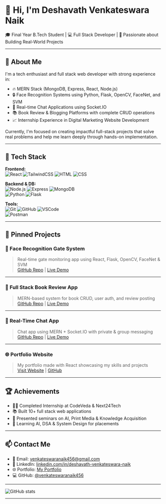 # 👋 Hi, I'm Deshavath Venkateswara Naik

🎓 Final Year B.Tech Student | 💻 Full Stack Developer | 🚀 Passionate about Building Real-World Projects

---

## 💼 About Me

I'm a tech enthusiast and full stack web developer with strong experience in:

- 🔥 MERN Stack (MongoDB, Express, React, Node.js)
- 🔒 Face Recognition Systems using Python, Flask, OpenCV, FaceNet, and SVM
- 💬 Real-time Chat Applications using Socket.IO
- 📚 Book Review & Blogging Platforms with complete CRUD operations
- 📈 Internship Experience in Digital Marketing Website Development

Currently, I'm focused on creating impactful full-stack projects that solve real problems and help me learn deeply through hands-on implementation.

---

## 🚀 Tech Stack

**Frontend:**  
![React](https://img.shields.io/badge/-React-61DAFB?style=flat&logo=react) ![TailwindCSS](https://img.shields.io/badge/-TailwindCSS-38B2AC?style=flat&logo=tailwind-css) ![HTML](https://img.shields.io/badge/-HTML5-E34F26?style=flat&logo=html5) ![CSS](https://img.shields.io/badge/-CSS3-1572B6?style=flat&logo=css3)

**Backend & DB:**  
![Node.js](https://img.shields.io/badge/-Node.js-339933?style=flat&logo=node.js) ![Express](https://img.shields.io/badge/-Express.js-000000?style=flat&logo=express) ![MongoDB](https://img.shields.io/badge/-MongoDB-47A248?style=flat&logo=mongodb)  
![Python](https://img.shields.io/badge/-Python-3776AB?style=flat&logo=python) ![Flask](https://img.shields.io/badge/-Flask-000000?style=flat&logo=flask)

**Tools:**  
![Git](https://img.shields.io/badge/-Git-F05032?style=flat&logo=git) ![GitHub](https://img.shields.io/badge/-GitHub-181717?style=flat&logo=github) ![VSCode](https://img.shields.io/badge/-VSCode-007ACC?style=flat&logo=visual-studio-code)  
![Postman](https://img.shields.io/badge/-Postman-FF6C37?style=flat&logo=postman)

---

## 📌 Pinned Projects

### 🔐 Face Recognition Gate System  
> Real-time gate monitoring app using React, Flask, OpenCV, FaceNet & SVM  
[GitHub Repo](https://github.com/your-username/face-recognition-gate-system) | [Live Demo](#)

---

### 📖 Full Stack Book Review App  
> MERN-based system for book CRUD, user auth, and review posting  
[GitHub Repo](https://github.com/your-username/book-review-app) | [Live Demo](#)

---

### 💬 Real-Time Chat App  
> Chat app using MERN + Socket.IO with private & group messaging  
[GitHub Repo](https://github.com/your-username/mern-chat-app) | [Live Demo](#)

---

### 🌐 Portfolio Website  
> My portfolio made with React showcasing my skills and projects  
[Visit Website](https://portfolio-three-indol-xjchcv3wcy.vercel.app/) | [GitHub](https://github.com/your-username/portfolio)

---

## 🏆 Achievements

- 👨‍💻 Completed Internship at CodeVeda & Next24Tech
- 📚 Built 10+ full stack web applications
- 🎤 Presented seminars on AI, Print Media & Knowledge Acquisition
- 💪 Learning AI, DSA & System Design for placements

---

## 📫 Contact Me

- 📧 Email: venkateswaranaik456@gmail.com  
- 💼 LinkedIn: [linkedin.com/in/deshavath-venkateswara-naik](https://www.linkedin.com/in/deshavath-venkateswara-naik)  
- 🌐 Portfolio: [My Portfolio](https://portfolio-three-indol-xjchcv3wcy.vercel.app/)  
- 💻 GitHub: [@venkateswaranaik456](https://github.com/venkateswaranaik456)

---

![GitHub stats](https://github-readme-stats.vercel.app/api?username=venkateswaranaik456&show_icons=true&theme=radical)

---
